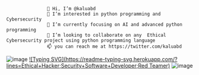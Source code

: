                    👋 Hi, I’m @kaluabd
                   👀 I’m interested in python programming and Cybersecurity
                   🌱 I’m currently focusing on AI and advanced python programming
                   💞️ I’m looking to collaborate on any  Ethical Cybersecurity project using python programming language 
                   📫 you can reach me at https://twitter.com/kaluabd
![image](https://user-images.githubusercontent.com/42538124/166997835-97d3bb52-c513-40e2-8f2e-7d1b3daccbda.png)
[![Typing SVG](https://readme-typing-svg.herokuapp.com/?lines=Ethical+Hacker;Security+Software+Developer;Red Teamer)](https://git.io/typing-svg)
![image](https://user-images.githubusercontent.com/42538124/166999007-a37aa57c-3645-40cf-81ed-462828d5e59f.png)




